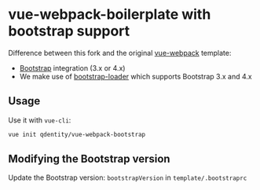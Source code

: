 # vue-webpack-boilerplate with bootstrap support

Difference between this fork and the original [vue-webpack](https://github.com/vuejs-templates/webpack) template:
* [Bootstrap](https://github.com/twbs/bootstrap) integration (3.x or 4.x)
* We make use of [bootstrap-loader](https://github.com/shakacode/bootstrap-loader) which supports Bootstrap 3.x and 4.x

## Usage

Use it with `vue-cli`:

``` bash
vue init qdentity/vue-webpack-bootstrap
```

## Modifying the Bootstrap version
Update the Bootstrap version: `bootstrapVersion` in `template/.bootstraprc` 

